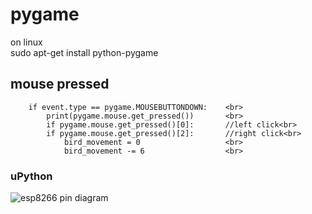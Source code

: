 # pygame

on linux <br>
sudo apt-get install python-pygame


## mouse pressed

        if event.type == pygame.MOUSEBUTTONDOWN:    <br>
            print(pygame.mouse.get_pressed())       <br>
            if pygame.mouse.get_pressed()[0]:       //left click<br>
            if pygame.mouse.get_pressed()[2]:       //right click<br>
                bird_movement = 0                   <br>  
                bird_movement -= 6                  <br>

### uPython
![esp8266 pin diagram](https://github.com/abdulmukit98/peripherals/blob/main/images/NodeMCUv3.0-pinout.jpg)



